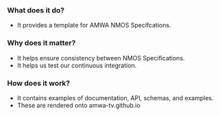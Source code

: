 ### What does it do?

- It provides a template for AMWA NMOS Specifcations.

### Why does it matter?

- It helps ensure consistency between NMOS Specifications.
- It helps us test our continuous integration.

### How does it work?

- It contains examples of documentation, API, schemas, and examples.
- These are rendered onto amwa-tv.github.io
